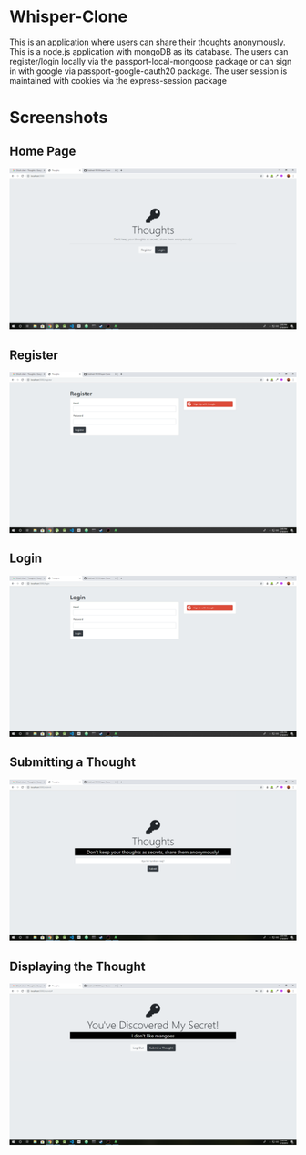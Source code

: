 # Whisper-Clone

This is an application where users can share their thoughts anonymously. This is a node.js application with mongoDB as its database. The users can register/login locally via the passport-local-mongoose package or can sign in with google via passport-google-oauth20 package. The user session is maintained with cookies via the express-session package


# Screenshots

## Home Page

<img src = "images/image1.PNG">


## Register

<img src = "images/image2.PNG">


## Login

<img src = "images/image3.PNG">


## Submitting a Thought

<img src = "images/image4.PNG">


## Displaying the Thought

<img src = "images/image5.PNG">
